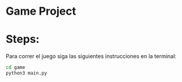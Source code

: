 # Game Project

# Steps: 

Para correr el juego siga las siguientes instrucciones en la terminal:

``` sh
cd game
python3 main.py
```